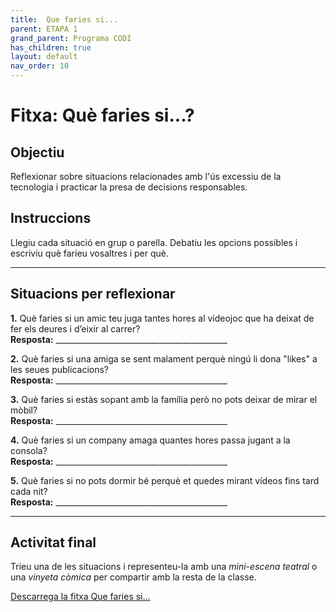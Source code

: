 ```yaml
---
title:  Que faries si...
parent: ETAPA 1
grand_parent: Programa CODI
has_children: true
layout: default
nav_order: 10
---
```

# Fitxa: Què faries si...?

## Objectiu

Reflexionar sobre situacions relacionades amb l'ús excessiu de la tecnologia i practicar la presa de decisions responsables.

## Instruccions

Llegiu cada situació en grup o parella. Debatiu les opcions possibles i escriviu què faríeu vosaltres i per què.

---

## Situacions per reflexionar

**1.** Què faries si un amic teu juga tantes hores al videojoc que ha deixat de fer els deures i d’eixir al carrer?  
**Resposta:** ___________________________________________

**2.** Què faries si una amiga se sent malament perquè ningú li dona "likes" a les seues publicacions?  
**Resposta:** ___________________________________________

**3.** Què faries si estàs sopant amb la família però no pots deixar de mirar el mòbil?  
**Resposta:** ___________________________________________

**4.** Què faries si un company amaga quantes hores passa jugant a la consola?  
**Resposta:** ___________________________________________

**5.** Què faries si no pots dormir bé perquè et quedes mirant vídeos fins tard cada nit?  
**Resposta:** ___________________________________________

---

## Activitat final

Trieu una de les situacions i representeu-la amb una *mini-escena teatral* o una *vinyeta còmica* per compartir amb la resta de la classe.


[Descarrega la fitxa Que faries si...](QueFariesSi.odt)
